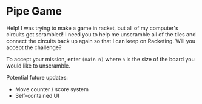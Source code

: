 # Pipe Game

Help! I was trying to make a game in racket, but all of my computer's circuits
got scrambled! I need you to help me unscramble all of the tiles and connect the
circuits back up again so that I can keep on Racketing. Will you accept the
challenge? 

To accept your mission, enter ```(main n)``` where ```n``` is the size of the board you
would like to unscramble.

Potential future updates:
 - Move counter / score system
 - Self-contained UI

